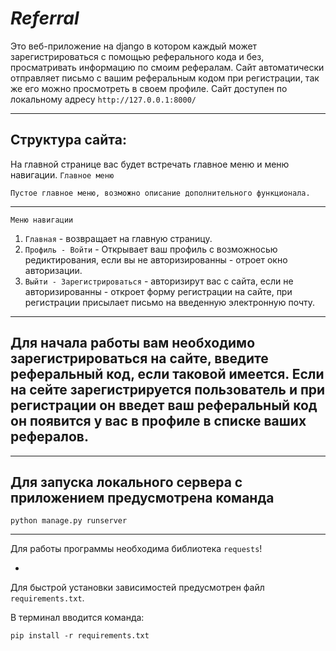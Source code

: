 ***Referral***
===

Это веб-приложение на django в котором каждый может зарегистрироваться с помощью реферального кода и без, просматривать информацию по смоим рефералам.
Сайт автоматически отправляет письмо с вашим реферальным кодом при регистрации, так же его можно просмотреть в своем профиле.
Сайт доступен по локальному адресу `http://127.0.0.1:8000/`

---
**Структура сайта:**
-
На главной странице вас будет встречать главное меню и меню навигации.
``Главное меню``

`Пустое главное меню, возможно описание дополнительного функционала.`

---

``Меню навигации``
1. `Главная` - возвращает на главную страницу.
2. `Профиль - Войти` - Открывает ваш профиль с возможносью редиктирования, если вы не авторизированны - отроет окно авторизации.
3. `Выйти - Зарегистрироваться` - авторизирут вас с сайта, если не авторизированны - откроет форму регистрации на сайте, при регистрации присылает письмо на введенную электронную почту.
---

Для начала работы вам необходимо зарегистрироваться на сайте, введите реферальный код, если таковой имеется.
Если на сейте зарегистрируется пользователь и при регистрации он введет ваш реферальный код он появится у вас в профиле в списке ваших рефералов.
---

---
Для запуска локального сервера с приложением предусмотрена команда 
-
````
python manage.py runserver
````

---
Для работы программы необходима библиотека `requests`!

-

Для быстрой установки зависимостей предусмотрен файл `requirements.txt`.

В терминал вводится команда:
````
pip install -r requirements.txt
````
